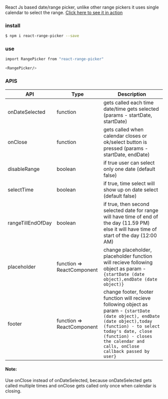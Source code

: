 React Js based date/range picker, unlike other range pickers it uses single calendar to select the range.
[Click here to see it in action](https://codesandbox.io/s/async-rain-m5m831xjk9)

### install

```sh
$ npm i react-range-picker --save
```

### use

```sh
import RangePicker from "react-range-picker"

<RangePicker/>
```

### APIS

| API               | Type                       | Description                                                                                                                                                                                                                                             |
| ----------------- | -------------------------- | ------------------------------------------------------------------------------------------------------------------------------------------------------------------------------------------------------------------------------------------------------- |
| onDateSelected    | function                   | gets called each time date/time gets selected (params - startDate<Date object>, startDate<Date object>)                                                                                                                                                 |
| onClose           | function                   | gets called when calendar closes or ok/select button is pressed (params - startDate<Date object>, endDate<Date object>)                                                                                                                                 |
| disableRange      | boolean                    | if true user can select only one date (default false)                                                                                                                                                                                                   |
| selectTime        | boolean                    | if true, time select will show up on date select (default false)                                                                                                                                                                                        |
| rangeTillEndOfDay | boolean                    | if true, then second selected date for range will have time of end of the day (11.59 PM) else it will have time of start of the day (12:00 AM)                                                                                                          |
| placeholder       | function => ReactComponent | change placeholder, placeholder function will recieve following object as param - `{startDate (date object),endDate (date object)}`                                                                                                                     |
| footer            | function => ReactComponent | change footer, footer function will recieve following object as param - `{startDate (date object), endDate (date object),today (function) - to select today's date, close (function) - closes the calendar and calls, onClose callback passed by user}` |

#### Note:

Use onClose instead of onDateSelected, because onDateSelected gets called multiple times and onClose gets called only once when calendar is closing.
